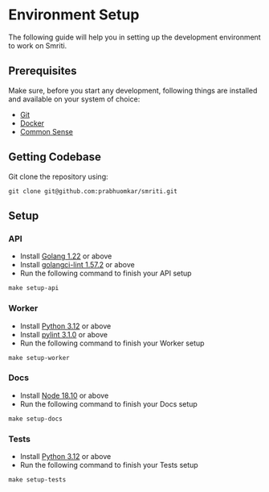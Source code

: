 # Environment Setup
The following guide will help you in setting up the development environment to work on Smriti.

## Prerequisites
Make sure, before you start any development, following things are installed and available on your system of choice: 
- [Git](https://git-scm.com/)
- [Docker](https://www.docker.com/)
- [Common Sense](https://en.wikipedia.org/wiki/Common_sense)

## Getting Codebase
Git clone the repository using: 
```
git clone git@github.com:prabhuomkar/smriti.git
```

## Setup

### API
- Install [Golang 1.22](https://go.dev/dl/) or above
- Install [golangci-lint 1.57.2](https://golangci-lint.run/) or above
- Run the following command to finish your API setup
```
make setup-api
```

### Worker
- Install [Python 3.12](https://www.python.org/downloads/) or above
- Install [pylint 3.1.0](https://pypi.org/project/pylint/) or above
- Run the following command to finish your Worker setup
```
make setup-worker
```

### Docs
- Install [Node 18.10](https://nodejs.org/en/download/) or above
- Run the following command to finish your Docs setup
```
make setup-docs
```

### Tests
- Install [Python 3.12](https://www.python.org/downloads/) or above
- Run the following command to finish your Tests setup
```
make setup-tests
```